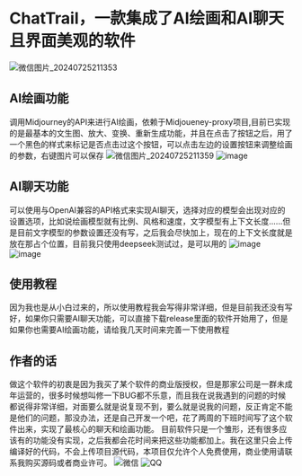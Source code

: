 # ChatTrail，一款集成了AI绘画和AI聊天且界面美观的软件
![微信图片_20240725211353](https://github.com/user-attachments/assets/fe045e60-f1a9-41ed-9f53-b44603d9fe30)
## AI绘画功能
调用Midjourney的API来进行AI绘画，依赖于Midjoueney-proxy项目,目前已实现的是最基本的文生图、放大、变换、重新生成功能，并且在点击了按钮之后，用了一个黑色的样式来标记是否点击过这个按钮，可以点击左边的设置按钮来调整绘画的参数，右键图片可以保存
![微信图片_20240725211359](https://github.com/user-attachments/assets/507e880c-064f-43ef-9537-4f94af290beb)
![image](https://github.com/user-attachments/assets/65b6d9a2-a7a6-44e9-83fe-1524991d2d39)
## AI聊天功能
可以使用与OpenAI兼容的API格式来实现AI聊天，选择对应的模型会出现对应的设置选项，比如说绘画模型就有比例、风格和速度，文字模型有上下文长度......但是目前文字模型的参数设置还没有写，之后我会尽快加上，现在的上下文长度就是放在那占个位置，目前我只使用deepseek测试过，是可以用的
![image](https://github.com/user-attachments/assets/7fc4f610-c3f9-4997-ac36-c61507529b24)
![image](https://github.com/user-attachments/assets/9d43b202-28e0-4af8-bb80-4a4fa90d19ed)
## 使用教程
因为我也是从小白过来的，所以使用教程我会写得非常详细，但是目前我还没有写好，如果你只需要AI聊天功能，可以直接下载release里面的软件开始用了，但是如果你也需要AI绘画功能，请给我几天时间来完善一下使用教程
## 作者的话
做这个软件的初衷是因为我买了某个软件的商业版授权，但是那家公司是一群未成年运营的，很多时候想叫修一下BUG都不乐意，而且我在说我遇到的问题的时候都说得非常详细，对面要么就是说复现不到，要么就是说我的问题，反正肯定不能是他们的问题，那没办法，还是自己开发一个吧，花了两周的下班时间写了这个软件出来，实现了最核心的聊天和绘画功能。
目前软件只是一个雏形，还有很多应该有的功能没有实现，之后我都会花时间来把这些功能都加上。我在这里只会上传编译好的代码，不会上传项目源代码，本项目仅允许个人免费使用，商业使用请联系我购买源码或者商业许可。
![微信](https://github.com/user-attachments/assets/6cbfa3b5-5a3f-4159-9f69-b220e95c4229)
![QQ](https://github.com/user-attachments/assets/c215f010-41a0-4535-b585-71b51f945de1)

